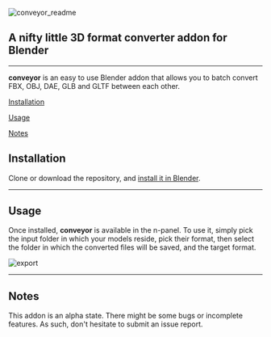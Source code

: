 ![conveyor_readme](https://user-images.githubusercontent.com/1897654/194944153-43268b61-ac50-44d2-aa3d-c2e5f591f78e.png)

## A nifty little 3D format converter addon for Blender
___

**conveyor** is an easy to use Blender addon that allows you to batch convert FBX, OBJ, DAE, GLB and GLTF between each other.


[Installation](#installation)

[Usage](#usage)

[Notes](#notes)


## Installation

Clone or download the repository, and [install it in Blender](https://docs.blender.org/manual/en/latest/editors/preferences/addons.html#installing-add-ons).
___
## Usage

Once installed, **conveyor** is available in the n-panel. To use it, simply pick the input folder in which your models reside, pick their format, then select the folder in which the converted files will be saved, and the target format.

![export](https://user-images.githubusercontent.com/1897654/194945680-b687b2aa-c380-4901-8d4b-36060224d9dc.gif)

___

## Notes

This addon is an alpha state. There might be some bugs or incomplete features. As such, don't hesitate to submit an issue report.
